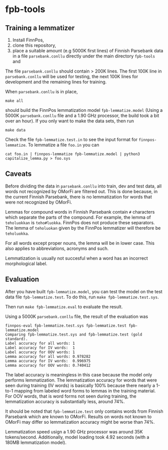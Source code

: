 # fpb-tools

Training a lemmatizer
---------------------

1. Install FinnPos, 
2. clone this repository, 
3. place a suitable amount (e.g 5000K first lines) of Finnish Parsebank data in a file `parsebank.conllu` directly under the main directory `fpb-tools` and

The file `parsebank.conllu` should contain > 200K lines. The first 100K line in `parsebank.conllu` will be used for testing, the next 100K lines for development and the remaining lines for training. 

When `parsebank.conllu` is in place, 

`make all` 

should build the FinnPos lemmatization model `fpb-lemmatize.model` (Using a 5000K `parsebank.conllu` file and a 1.90 GHz processor, the build took a bit over an hour). If you only want to make the data sets, then run

`make data`

Check the file `fpb-lemmatize.test.in` to see the input format for `finnpos-lemmatize`. To lemmatize a file `foo.in` you can

`cat foo.in | finnpos-lemmatize fpb-lemmatize.model | python3 capitalize_lemma.py > foo.sys`

Caveats
-------

Before dividing the data in `parsebank.conllu` into train, dev and test data, all words not recognized by OMorFi are filtered out. This is done because, in the current Finnish Parsebank, there is no lemmatization for words that were not recognized by OMorFi.

Lemmas for compound words in Finnish Parsebank contain `#` characters which separate the parts of the compound. For example, the lemma of `teholuokkan` is `teho#luokka`. FinnPos does not produce these separators. The lemma of `teholuokan` given by the FinnPos lemmatizer will therefore be `teholuokka`.

For all words except proper nouns, the lemma will be in lower case. This also applies to abbreviations, acronyms and such.

Lemmatization is usually not succesful when a word has an incorrect morphological label.

Evaluation
----------

After you have built `fpb-lemmatize.model`, you can test the model on the test data file `fpb-lemmatize.test`. To do this, run `make fpb-lemmatize.test.sys`.

Then run `make fpb-lemmatize.eval` to evaluate the result.

Using a 5000K `parsebank.conllu` file, the result of the evaluation was

    finnpos-eval fpb-lemmatize.test.sys fpb-lemmatize.test fpb-lemmatize.model
    Comparing fpb-lemmatize.test.sys and fpb-lemmatize.test (gold standard).
    Label accuracy for all words: 1
    Label accuracy for IV words:  1
    Label accuracy for OOV words: 1
    Lemma accuracy for all words: 0.978282
    Lemma accuracy for IV words:  0.996975
    Lemma accuracy for OOV words: 0.740412


The label accuracy is meaningless in this case because the model only performs lemmatization. The lemmatization accuracy for words that were seen during training (IV words) is basically 100% because there nearly a 1-to-1 mapping from labeled word forms to lemmas in the training material. For OOV words, that is word forms not seen during training, the lemmatization accuracy is substantially less, around 74%.

It should be noted that `fpb-lemmatize.test` only contains words from Finnish Parsebank which are known to OMorFi. Results on words not known to OMorFi may differ so lemmatization accuracy might be worse than 74%.

Lemmatization speed usign a 1.90 GHz processor was around 35K tokens/second. Additionally, model loading took 4.92 seconds (with a 180MB lemmatization model).
